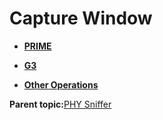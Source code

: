 # Capture Window

-   **[PRIME](GUID-629FBCB3-9AE6-41A9-904E-39EBF5C9A78F.md)**  

-   **[G3](GUID-AEF828B2-7BEE-47DA-84FC-8959348255B2.md)**  

-   **[Other Operations](GUID-9F6F8FCB-49E9-4355-B72D-FF79A905F622.md)**  


**Parent topic:**[PHY Sniffer](GUID-DE964FB2-4D50-4330-8A62-08DDE4711A8E.md)

